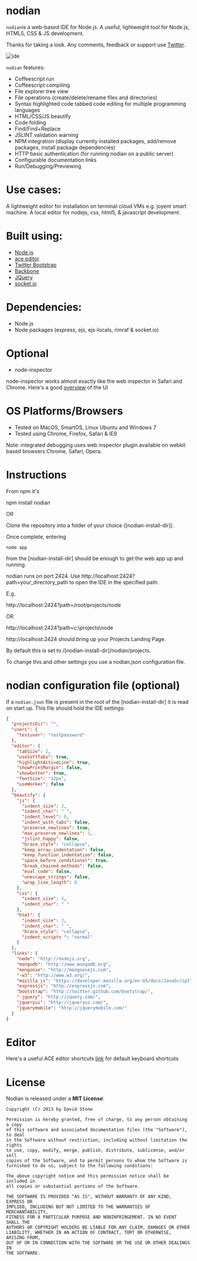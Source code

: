 nodian
====

`nodian`is a web-based IDE for Node.js.
A useful, lightweight tool for Node.js, HTML5, CSS & JS development.

Thanks for taking a look. Any comments, feedback or support use [Twitter](https://twitter.com/node_ide).


![ide](https://raw.github.com/nodian/nodian/master/public/img/logofw.png "IDE")

`nodian` features:

- Coffeescript run
- Coffeescript compiling
- File explorer tree view
- File operations (create/delete/rename files and directories)
- Syntax highlighted code tabbed code editing for multiple programming languages
- HTML/CSS/JS beautify
- Code folding
- Find/Find+Replace
- JSLINT validation warning
- NPM integration (display currently installed packages, add/remove packages, install package dependencies)
- HTTP basic authentication (for running nodian on a public server)
- Configurable documentation links
- Run/Debugging/Previewing


Use cases:
============
A lightweight editor for installation on terminal cloud VMs e.g. joyent smart machine.
A local editor for nodejs, css, html5, & javascript development.

Built using:
============

- [Node.js](https://github.com/joyent/node)
- [ace editor](https://github.com/ajaxorg/ace)
- [Twitter Bootstrap](twitter.github.com/bootstrap/)
- [Backbone](backbone.orgbackbonejs.org)
- [JQuery](http://jquery.com)
- [socket.io](https://github.com/LearnBoost/socket.io)

Dependencies:
=============
- Node.js
- Node packages (express, ejs, ejs-locals, rimraf & socket.io)

Optional
=========================
- node-inspector

node-inspector works almost exactly like the web inspector in Safari and Chrome. Here's a good [overview](http://code.google.com/chrome/devtools/docs/scripts.html) of the UI

OS Platforms/Browsers
=========================
- Tested on MacOS, SmartOS, Linux Ubuntu and Windows 7
- Tested using Chrome, Firefox, Safari & IE9

Note: integrated debugging uses web inspector plugin available on webkit based browsers Chrome, Safari, Opera.

Instructions
============

From npm it's

npm install nodian

OR

Clone the repository into a folder of your choice ([nodian-install-dir]).

Once complete, entering

    node app

from the [nodian-install-dir] should be enough to get the web app up and running.


nodian runs on port 2424. Use http://localhost:2424?path=your_directory_path to open the IDE in the specified path.

E.g.

http://localhost:2424?path=/root/projects/node

OR

http://localhost:2424?path=c:\projects\node



http://localhost:2424 should bring up your Projects Landing Page.

By default this is set to /[nodian-install-dir]/nodian/projects.

To change this and other settings you use a nodian.json configuration file.


nodian configuration file (optional)
===================================
If a `nodian.json` file is present in the root of the [nodian-install-dir] it is read on start up.
This file should hold the IDE settings:

```json
{
  "projectsDir": "",
  "users": {
    "testuser": "testpassword"
  },
  "editor": {
    "tabSize": 2,
    "useSoftTabs": true,
    "highlightActiveLine": true,
    "showPrintMargin": false,
    "showGutter": true,
    "fontSize": "12px",
    "useWorker": false
  },
  "beautify": {
    "js": {
      "indent_size": 2,
      "indent_char": " ",
      "indent_level": 0,
      "indent_with_tabs": false,
      "preserve_newlines": true,
      "max_preserve_newlines": 1,
      "jslint_happy": false,
      "brace_style": "collapse",
      "keep_array_indentation": false,
      "keep_function_indentation": false,
      "space_before_conditional": true,
      "break_chained_methods": false,
      "eval_code": false,
      "unescape_strings": false,
      "wrap_line_length": 0
    },
    "css": {
      "indent_size": 2,
      "indent_char": " "
    },
    "html": {
      "indent_size": 2,
      "indent_char": " ",
      "brace_style": "collapse",
      "indent_scripts ": "normal"
    }
  },
  "links": {
    "node": "http://nodejs.org",
    "mongodb": "http://www.mongodb.org",
    "mongoose": "http://mongoosejs.com",
    "-w3": "http://www.w3.org/",
    "mozilla js": "https://developer.mozilla.org/en-US/docs/JavaScript",
    "expressjs": "http://expressjs.com",
    "bootstrap": "http://twitter.github.com/bootstrap/",
    "-jquery": "http://jquery.com/",
    "jqueryui": "http://jqueryui.com/",
    "jquerymobile": "http://jquerymobile.com/"
  }
}
```

Editor
======

Here's a useful ACE editor shortcuts [link](https://github.com/ajaxorg/ace/wiki/Default-Keyboard-Shortcuts) for default keyboard shortcuts 

License
=======

Nodian is released under a **MIT License**:

    Copyright (C) 2013 by David Stone
    
    Permission is hereby granted, free of charge, to any person obtaining a copy
    of this software and associated documentation files (the "Software"), to deal
    in the Software without restriction, including without limitation the rights
    to use, copy, modify, merge, publish, distribute, sublicense, and/or sell
    copies of the Software, and to permit persons to whom the Software is
    furnished to do so, subject to the following conditions:

    The above copyright notice and this permission notice shall be included in
    all copies or substantial portions of the Software.
    
    THE SOFTWARE IS PROVIDED "AS IS", WITHOUT WARRANTY OF ANY KIND, EXPRESS OR
    IMPLIED, INCLUDING BUT NOT LIMITED TO THE WARRANTIES OF MERCHANTABILITY,
    FITNESS FOR A PARTICULAR PURPOSE AND NONINFRINGEMENT. IN NO EVENT SHALL THE
    AUTHORS OR COPYRIGHT HOLDERS BE LIABLE FOR ANY CLAIM, DAMAGES OR OTHER
    LIABILITY, WHETHER IN AN ACTION OF CONTRACT, TORT OR OTHERWISE, ARISING FROM,
    OUT OF OR IN CONNECTION WITH THE SOFTWARE OR THE USE OR OTHER DEALINGS IN
    THE SOFTWARE.
